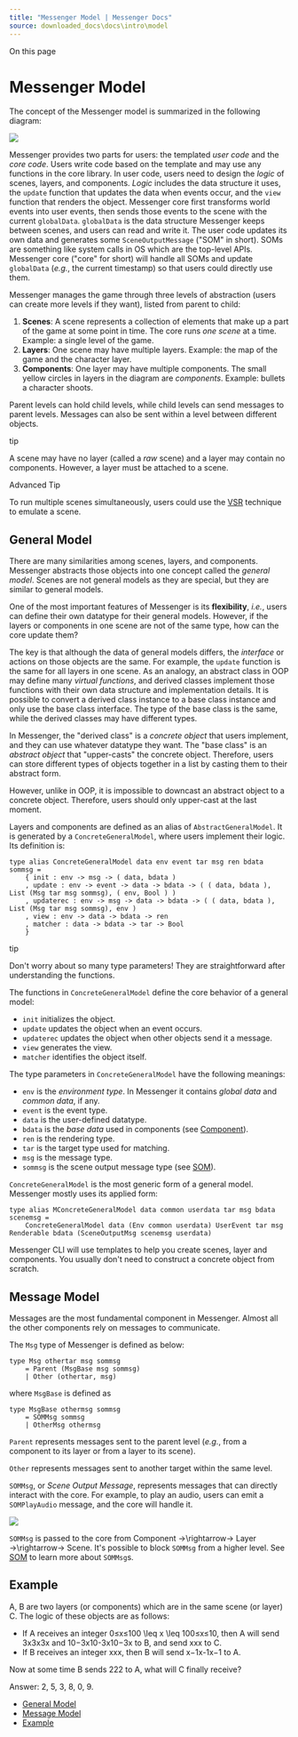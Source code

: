 ```yaml
---
title: "Messenger Model | Messenger Docs"
source: downloaded_docs\docs\intro\model
---
```


On this page

# Messenger Model

The concept of the Messenger model is summarized in the following diagram:

![](/assets/images/intro1-c30d1efa2e73ff3ff19b36af37c36856.jpg)

Messenger provides two parts for users: the templated *user code* and the *core code*. Users write code based on the template and may use any functions in the core library. In user code, users need to design the *logic* of scenes, layers, and components. *Logic* includes the data structure it uses, the `update` function that updates the data when events occur, and the `view` function that renders the object. Messenger core first transforms world events into user events, then sends those events to the scene with the current `globalData`. `globalData` is the data structure Messenger keeps between scenes, and users can read and write it. The user code updates its own data and generates some `SceneOutputMessage` ("SOM" in short).
SOMs are something like system calls in OS which are the top-level APIs.
Messenger core ("core" for short) will handle all SOMs and update `globalData` (*e.g.*, the current timestamp) so that users could directly use them.

Messenger manages the game through three levels of abstraction (users can create more levels if they want), listed from parent to child:

1. **Scenes**: A scene represents a collection of elements that make up a part of the game at some point in time. The core runs *one scene* at a time. Example: a single level of the game.
2. **Layers**: One scene may have multiple layers. Example: the map of the game and the character layer.
3. **Components**: One layer may have multiple components. The small yellow circles in layers in the diagram are *components*. Example: bullets a character shoots.

Parent levels can hold child levels, while child levels can send messages to parent levels. Messages can also be sent within a level between different objects.

tip

A scene may have no layer (called a *raw* scene) and a layer may contain no components.
However, a layer must be attached to a scene.

Advanced Tip

To run multiple scenes simultaneously, users could use the [VSR](/docs/advanced/vsr) technique to emulate a scene.

## General Model[​](#general-model "Direct link to General Model")

There are many similarities among scenes, layers, and components. Messenger abstracts those objects into one concept called the *general model*. Scenes are not general models as they are special, but they are similar to general models.

One of the most important features of Messenger is its **flexibility**, *i.e.*, users can define their own datatype for their general models. However, if the layers or components in one scene are not of the same type, how can the core update them?

The key is that although the data of general models differs, the *interface* or actions on those objects are the same. For example, the `update` function is the same for all layers in one scene. As an analogy, an abstract class in OOP may define many *virtual functions*, and derived classes implement those functions with their own data structure and implementation details. It is possible to convert a derived class instance to a base class instance and only use the base class interface. The type of the base class is the same, while the derived classes may have different types.

In Messenger, the "derived class" is a *concrete object* that users implement, and they can use whatever datatype they want. The "base class" is an *abstract object* that "upper-casts" the concrete object. Therefore, users can store different types of objects together in a list by casting them to their abstract form.

However, unlike in OOP, it is impossible to downcast an abstract object to a concrete object. Therefore, users should only upper-cast at the last moment.

Layers and components are defined as an alias of `AbstractGeneralModel`. It is generated by a `ConcreteGeneralModel`, where users implement their logic. Its definition is:

```
type alias ConcreteGeneralModel data env event tar msg ren bdata sommsg =  
    { init : env -> msg -> ( data, bdata )  
    , update : env -> event -> data -> bdata -> ( ( data, bdata ), List (Msg tar msg sommsg), ( env, Bool ) )  
    , updaterec : env -> msg -> data -> bdata -> ( ( data, bdata ), List (Msg tar msg sommsg), env )  
    , view : env -> data -> bdata -> ren  
    , matcher : data -> bdata -> tar -> Bool  
    }  

```

tip

Don't worry about so many type parameters! They are straightforward after understanding the functions.

The functions in `ConcreteGeneralModel` define the core behavior of a general model:

- `init` initializes the object.
- `update` updates the object when an event occurs.
- `updaterec` updates the object when other objects send it a message.
- `view` generates the view.
- `matcher` identifies the object itself.

The type parameters in `ConcreteGeneralModel` have the following meanings:

- `env` is the *environment type*. In Messenger it contains *global data* and *common data*, if any.
- `event` is the event type.
- `data` is the user-defined datatype.
- `bdata` is the *base data* used in components (see [Component](/docs/component)).
- `ren` is the rendering type.
- `tar` is the target type used for matching.
- `msg` is the message type.
- `sommsg` is the scene output message type (see [SOM](/docs/misc/som)).

`ConcreteGeneralModel` is the most generic form of a general model. Messenger mostly uses its applied form:

```
type alias MConcreteGeneralModel data common userdata tar msg bdata scenemsg =  
    ConcreteGeneralModel data (Env common userdata) UserEvent tar msg Renderable bdata (SceneOutputMsg scenemsg userdata)  

```

Messenger CLI will use templates to help you create scenes, layer and components. You usually don't need to construct a concrete object from scratch.

## Message Model[​](#message-model "Direct link to Message Model")

Messages are the most fundamental component in Messenger. Almost all the other components rely on messages to communicate.

The `Msg` type of Messenger is defined as below:

```
type Msg othertar msg sommsg  
    = Parent (MsgBase msg sommsg)  
    | Other (othertar, msg)  

```

where `MsgBase` is defined as

```
type MsgBase othermsg sommsg  
    = SOMMsg sommsg  
    | OtherMsg othermsg  

```

`Parent` represents messages sent to the parent level (*e.g.*, from a component to its layer or from a layer to its scene).

`Other` represents messages sent to another target within the same level.

`SOMMsg`, or *Scene Output Message*, represents messages that can directly interact with the core. For example, to play an audio, users can emit a `SOMPlayAudio` message, and the core will handle it.

![](/assets/images/intro2-bf9b369fb84008dcfef293d9dcf57f92.jpg)

`SOMMsg` is passed to the core from Component →\rightarrow→ Layer →\rightarrow→ Scene. It's possible to block `SOMMsg` from a higher level. See [SOM](/docs/misc/som) to learn more about `SOMMsg`s.

## Example[​](#example "Direct link to Example")

A, B are two layers (or components) which are in the same scene (or layer) C. The logic of these objects are as follows:

- If A receives an integer 0≤x≤100 \leq x \leq 100≤x≤10, then A will send 3x3x3x and 10−3x10-3x10−3x to B, and send xxx to C.
- If B receives an integer xxx, then B will send x−1x-1x−1 to A.

Now at some time B sends 222 to A, what will C finally receive?

Answer: 2, 5, 3, 8, 0, 9.

- [General Model](#general-model)
- [Message Model](#message-model)
- [Example](#example)